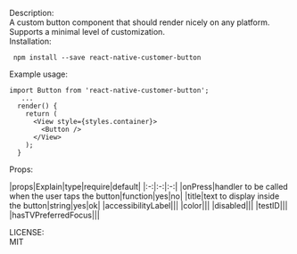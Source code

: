 

Description:     
A custom button component that should render nicely on any platform. Supports a minimal level of customization.     
Installation:      
```
 npm install --save react-native-customer-button
```
Example usage:  
```
import Button from 'react-native-customer-button';
   ...
  render() {
    return (
      <View style={styles.container}>
        <Button />
      </View>
    );
  }
```
Props:   

|props|Explain|type|require|default| 
|:-:|:-:|:-:| 
|onPress|handler to be called when the user taps the button|function|yes|no|
|title|text to display inside the button|string|yes|ok|
|accessibilityLabel|||
|color|||
|disabled|||
|testID|||
|hasTVPreferredFocus|||

LICENSE:    
MIT

